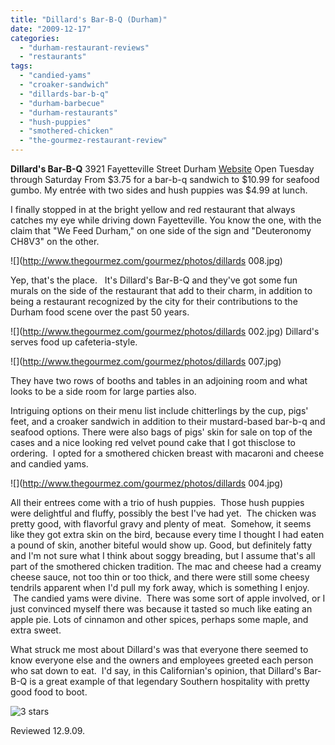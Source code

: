 ```yaml
---
title: "Dillard's Bar-B-Q (Durham)"
date: "2009-12-17"
categories:
  - "durham-restaurant-reviews"
  - "restaurants"
tags:
  - "candied-yams"
  - "croaker-sandwich"
  - "dillards-bar-b-q"
  - "durham-barbecue"
  - "durham-restaurants"
  - "hush-puppies"
  - "smothered-chicken"
  - "the-gourmez-restaurant-review"
---
```


**Dillard's Bar-B-Q** 3921 Fayetteville Street Durham [Website](http://dillardsbarbq.com/) Open Tuesday through Saturday From $3.75 for a bar-b-q sandwich to $10.99 for seafood gumbo. My entrée with two sides and hush puppies was $4.99 at lunch.

I finally stopped in at the bright yellow and red restaurant that always catches my eye while driving down Fayetteville. You know the one, with the claim that "We Feed Durham," on one side of the sign and "Deuteronomy CH8V3" on the other.

![](http://www.thegourmez.com/gourmez/photos/dillards 008.jpg)

Yep, that's the place.   It's Dillard's Bar-B-Q and they've got some fun murals on the side of the restaurant that add to their charm, in addition to being a restaurant recognized by the city for their contributions to the Durham food scene over the past 50 years.

![](http://www.thegourmez.com/gourmez/photos/dillards 002.jpg)  Dillard's serves food up cafeteria-style.

![](http://www.thegourmez.com/gourmez/photos/dillards 007.jpg)

They have two rows of booths and tables in an adjoining room and what looks to be a side room for large parties also.

Intriguing options on their menu list include chitterlings by the cup, pigs' feet, and a croaker sandwich in addition to their mustard-based bar-b-q and seafood options. There were also bags of pigs' skin for sale on top of the cases and a nice looking red velvet pound cake that I got thisclose to ordering.  I opted for a smothered chicken breast with macaroni and cheese and candied yams.

![](http://www.thegourmez.com/gourmez/photos/dillards 004.jpg)

All their entrees come with a trio of hush puppies.  Those hush puppies were delightful and fluffy, possibly the best I've had yet.  The chicken was pretty good, with flavorful gravy and plenty of meat.  Somehow, it seems like they got extra skin on the bird, because every time I thought I had eaten a pound of skin, another biteful would show up. Good, but definitely fatty and I'm not sure what I think about soggy breading, but I assume that's all part of the smothered chicken tradition. The mac and cheese had a creamy cheese sauce, not too thin or too thick, and there were still some cheesy tendrils apparent when I'd pull my fork away, which is something I enjoy.  The candied yams were divine.  There was some sort of apple involved, or I just convinced myself there was because it tasted so much like eating an apple pie. Lots of cinnamon and other spices, perhaps some maple, and extra sweet.

What struck me most about Dillard's was that everyone there seemed to know everyone else and the owners and employees greeted each person who sat down to eat.  I'd say, in this Californian's opinion, that Dillard's Bar-B-Q is a great example of that legendary Southern hospitality with pretty good food to boot.




<div class="caption">

![3 stars](http://s3.amazonaws.com/thegourmez-wpmedia/2009/02/rating_avocado1.gif "rating_avocado1")</div>


Reviewed 12.9.09.
